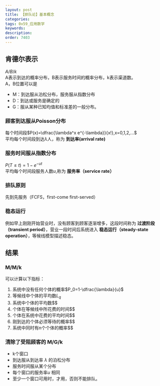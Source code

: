 ```yaml
---
layout: post
title: 【排队论】基本概念
categories:
tags: 0x59_应用数学
keywords:
description:
order: 7403
---
```




## 肯德尔表示
$A/B/k$  
A表示到达的概率分布，B表示服务时间的概率分布，k表示渠道数。  
A，B位置可以是  
- M：到达服从泊松分布，服务服从指数分布
- D：到达或服务是确定的
- G：服从某种已知均值和标准差的一般分布。  


### 顾客到达服从Poisson分布  
每个时间段$P(x)=\dfrac{\lambda^x e^{-\lambda}}{x!},x=0,1,2,...$  
平均每个时间段到达$\lambda$人，称为 **到达率(arrival rate)**  


### 服务时间服从指数分布  
$P(T\leq t)=1-e^{-ut}$  
平均每个时间段服务人数$u$,称为 **服务率（service rate）**  


### 排队原则  
先到先服务（FCFS，first-come first-served）  


### 稳态运行  
例如早上刚刚开始营业时，没有顾客到顾客逐渐增多，这段时间称为 **过渡阶段（transient period）**，营业一段时间后系统进入 **稳态运行（steady-state operation）**，等候线模型描述稳态。  


## 结果
### M/M/k
可以计算以下指标：
1. 系统中没有任何个体的概率$P_0=1-\dfrac{\lambda}{u}$
2. 等候线中个体的平均数$L_q$
3. 系统中个体的平均数$$
4. 个体在等候线中所花费的时间$$
5. 个体在系统中花费的平均时间$$
6. 刚到达的个体必须等待的概率$$
7. 系统中同时有n个个体的概率$$


### 清除了受阻顾客的 M/G/k
- k个窗口
- 到达服从到达率 $\lambda$ 的泊松分布
- 服务时间服从某个分布
- 每个窗口的服务率$u$ 相同  
- 至少一个窗口可用时，才用，否则不能排队。
